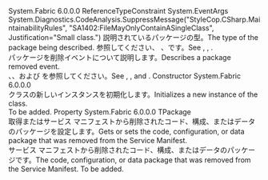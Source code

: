<Type Name="PackageRemovedEventArgs&lt;TPackage&gt;" FullName="System.Fabric.PackageRemovedEventArgs&lt;TPackage&gt;">
  <TypeSignature Language="C#" Value="public sealed class PackageRemovedEventArgs&lt;TPackage&gt; : EventArgs where TPackage : class" />
  <TypeSignature Language="ILAsm" Value=".class public auto ansi sealed beforefieldinit PackageRemovedEventArgs`1&lt;class TPackage&gt; extends System.EventArgs" />
  <TypeSignature Language="DocId" Value="T:System.Fabric.PackageRemovedEventArgs`1" />
  <TypeSignature Language="VB.NET" Value="Public NotInheritable Class PackageRemovedEventArgs(Of TPackage)&#xA;Inherits EventArgs" />
  <TypeSignature Language="F#" Value="type PackageRemovedEventArgs&lt;'Package (requires 'Package : null)&gt; = class&#xA;    inherit EventArgs" />
  <AssemblyInfo>
    <AssemblyName>System.Fabric</AssemblyName>
    <AssemblyVersion>6.0.0.0</AssemblyVersion>
  </AssemblyInfo>
  <TypeParameters>
    <TypeParameter Name="TPackage">
      <Constraints>
        <ParameterAttribute>ReferenceTypeConstraint</ParameterAttribute>
      </Constraints>
    </TypeParameter>
  </TypeParameters>
  <Base>
    <BaseTypeName>System.EventArgs</BaseTypeName>
  </Base>
  <Interfaces />
  <Attributes>
    <Attribute>
      <AttributeName>System.Diagnostics.CodeAnalysis.SuppressMessage("StyleCop.CSharp.MaintainabilityRules", "SA1402:FileMayOnlyContainASingleClass", Justification="Small class.")</AttributeName>
    </Attribute>
  </Attributes>
  <Docs>
    <typeparam name="TPackage">
      <para><span data-ttu-id="cc5b5-101">説明されているパッケージの型。</span><span class="sxs-lookup"><span data-stu-id="cc5b5-101">The type of the package being described.</span></span> <span data-ttu-id="cc5b5-102">参照してください<see cref="T:System.Fabric.CodePackage" />、 <see cref="T:System.Fabric.ConfigurationPackage" />、<see cref="T:System.Fabric.DataPackage" />です。</span><span class="sxs-lookup"><span data-stu-id="cc5b5-102">See <see cref="T:System.Fabric.CodePackage" />, <see cref="T:System.Fabric.ConfigurationPackage" />, <see cref="T:System.Fabric.DataPackage" />.</span></span></para>
    </typeparam>
    <summary>
      <para><span data-ttu-id="cc5b5-103">パッケージを削除イベントについて説明します。</span><span class="sxs-lookup"><span data-stu-id="cc5b5-103">Describes a package removed event.</span></span> </para>
    </summary>
    <remarks>
      <para><span data-ttu-id="cc5b5-104"><see cref="E:System.Fabric.CodePackageActivationContext.CodePackageRemovedEvent" />、<see cref="E:System.Fabric.CodePackageActivationContext.ConfigurationPackageRemovedEvent" />、および <see cref="E:System.Fabric.CodePackageActivationContext.DataPackageRemovedEvent" /> を参照してください。</span><span class="sxs-lookup"><span data-stu-id="cc5b5-104">See <see cref="E:System.Fabric.CodePackageActivationContext.CodePackageRemovedEvent" />, <see cref="E:System.Fabric.CodePackageActivationContext.ConfigurationPackageRemovedEvent" />, and <see cref="E:System.Fabric.CodePackageActivationContext.DataPackageRemovedEvent" />.</span></span></para>
    </remarks>
  </Docs>
  <Members>
    <Member MemberName=".ctor">
      <MemberSignature Language="C#" Value="public PackageRemovedEventArgs ();" />
      <MemberSignature Language="ILAsm" Value=".method public hidebysig specialname rtspecialname instance void .ctor() cil managed" />
      <MemberSignature Language="DocId" Value="M:System.Fabric.PackageRemovedEventArgs`1.#ctor" />
      <MemberSignature Language="VB.NET" Value="Public Sub New ()" />
      <MemberType>Constructor</MemberType>
      <AssemblyInfo>
        <AssemblyName>System.Fabric</AssemblyName>
        <AssemblyVersion>6.0.0.0</AssemblyVersion>
      </AssemblyInfo>
      <Parameters />
      <Docs>
        <summary>
          <para><span data-ttu-id="cc5b5-105"><see cref="T:System.Fabric.PackageRemovedEventArgs`1" /> クラスの新しいインスタンスを初期化します。</span><span class="sxs-lookup"><span data-stu-id="cc5b5-105">Initializes a new instance of the <see cref="T:System.Fabric.PackageRemovedEventArgs`1" /> class.</span></span></para>
        </summary>
        <remarks>To be added.</remarks>
      </Docs>
    </Member>
    <Member MemberName="Package">
      <MemberSignature Language="C#" Value="public TPackage Package { get; set; }" />
      <MemberSignature Language="ILAsm" Value=".property instance !TPackage Package" />
      <MemberSignature Language="DocId" Value="P:System.Fabric.PackageRemovedEventArgs`1.Package" />
      <MemberSignature Language="VB.NET" Value="Public Property Package As TPackage" />
      <MemberSignature Language="F#" Value="member this.Package : 'Package with get, set" Usage="System.Fabric.PackageRemovedEventArgs&lt;'Package (requires 'Package : null)&gt;.Package" />
      <MemberType>Property</MemberType>
      <AssemblyInfo>
        <AssemblyName>System.Fabric</AssemblyName>
        <AssemblyVersion>6.0.0.0</AssemblyVersion>
      </AssemblyInfo>
      <ReturnValue>
        <ReturnType>TPackage</ReturnType>
      </ReturnValue>
      <Docs>
        <summary>
          <para><span data-ttu-id="cc5b5-106">取得またはサービス マニフェストから削除されたコード、構成、またはデータのパッケージを設定します。</span><span class="sxs-lookup"><span data-stu-id="cc5b5-106">Gets or sets the code, configuration, or data package that was removed from the Service Manifest.</span></span></para>
        </summary>
        <value>
          <para><span data-ttu-id="cc5b5-107">サービス マニフェストから削除されたコード、構成、またはデータのパッケージです。</span><span class="sxs-lookup"><span data-stu-id="cc5b5-107">The code, configuration, or data package that was removed from the Service Manifest.</span></span></para>
        </value>
        <remarks>To be added.</remarks>
      </Docs>
    </Member>
  </Members>
</Type>